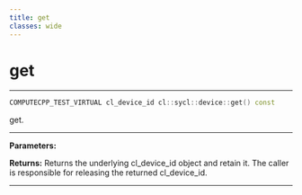 ```yaml
---
title: get
classes: wide
---
```

# get

---

```cpp
COMPUTECPP_TEST_VIRTUAL cl_device_id cl::sycl::device::get() const
```


get. 


---
**Parameters:**

**Returns:** Returns the underlying cl_device_id object and retain it. The caller is responsible for releasing the returned cl_device_id. 

---
